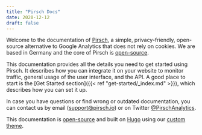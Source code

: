 ```yaml
---
title: "Pirsch Docs"
date: 2020-12-12
draft: false
---
```


Welcome to the documentation of [Pirsch](https://pirsch.io/), a simple, privacy-friendly, open-source alternative to Google Analytics that does not rely on cookies. We are based in Germany and the core of Pirsch is [open-source](https://github.com/pirsch-analytics/pirsch).

This documentation provides all the details you need to get started using Pirsch. It describes how you can integrate it on your website to monitor traffic, general usage of the user interface, and the API. A good place to start is the [Get Started section]({{<  ref "get-started/_index.md"  >}}), which describes how you can set it up.

In case you have questions or find wrong or outdated documentation, you can contact us by email ([support@pirsch.io](mailto:support@pirsch.io)) or on Twitter [@PirschAnalytics](https://twitter.com/PirschAnalytics).

This documentation is [open-source](https://github.com/pirsch-analytics/docs) and built on [Hugo](https://gohugo.io/) using our [custom theme](https://github.com/pirsch-analytics/seeker).
